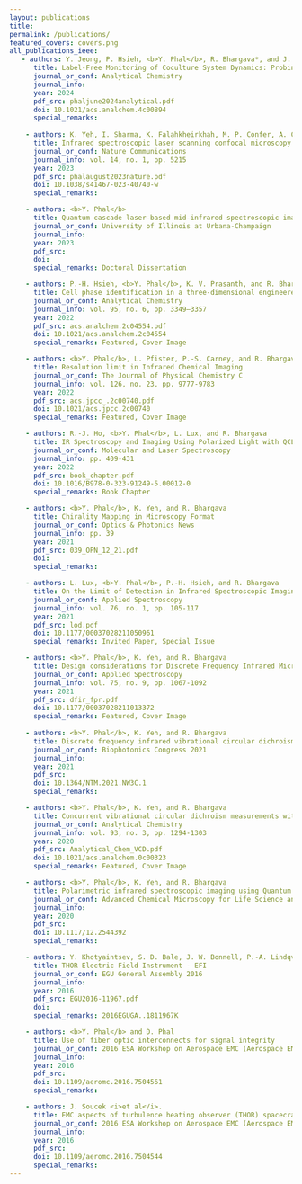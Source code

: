 ```yaml
---
layout: publications
title: 
permalink: /publications/
featured_covers: covers.png
all_publications_ieee:
   - authors: Y. Jeong, P. Hsieh, <b>Y. Phal</b>, R. Bhargava*, and J. Irudayaraj
      title: Label-Free Monitoring of Coculture System Dynamics: Probing Probiotic and Cancer Cell Interactions via Infrared Spectroscopic Imaging
      journal_or_conf: Analytical Chemistry
      journal_info: 
      year: 2024
      pdf_src: phaljune2024analytical.pdf
      doi: 10.1021/acs.analchem.4c00894
      special_remarks:
      
    - authors: K. Yeh, I. Sharma, K. Falahkheirkhah, M. P. Confer, A. C. Orr, Y. T. Liu and <b>Y. Phal</b>
      title: Infrared spectroscopic laser scanning confocal microscopy for whole-slide chemical imaging
      journal_or_conf: Nature Communications
      journal_info: vol. 14, no. 1, pp. 5215
      year: 2023
      pdf_src: phalaugust2023nature.pdf
      doi: 10.1038/s41467-023-40740-w
      special_remarks:

    - authors: <b>Y. Phal</b>
      title: Quantum cascade laser-based mid-infrared spectroscopic imaging systems with polarization capabilities
      journal_or_conf: University of Illinois at Urbana-Champaign
      journal_info: 
      year: 2023
      pdf_src: 
      doi:
      special_remarks: Doctoral Dissertation

    - authors: P.-H. Hsieh, <b>Y. Phal</b>, K. V. Prasanth, and R. Bhargava
      title: Cell phase identification in a three-dimensional engineered tumor model by infrared spectroscopic imaging
      journal_or_conf: Analytical Chemistry
      journal_info: vol. 95, no. 6, pp. 3349–3357
      year: 2022
      pdf_src: acs.analchem.2c04554.pdf
      doi: 10.1021/acs.analchem.2c04554
      special_remarks: Featured, Cover Image

    - authors: <b>Y. Phal</b>, L. Pfister, P.-S. Carney, and R. Bhargava
      title: Resolution limit in Infrared Chemical Imaging
      journal_or_conf: The Journal of Physical Chemistry C
      journal_info: vol. 126, no. 23, pp. 9777-9783
      year: 2022
      pdf_src: acs.jpcc_.2c00740.pdf
      doi: 10.1021/acs.jpcc.2c00740
      special_remarks: Featured, Cover Image

    - authors: R.-J. Ho, <b>Y. Phal</b>, L. Lux, and R. Bhargava
      title: IR Spectroscopy and Imaging Using Polarized Light with QCLs- Instrumentation and Applications
      journal_or_conf: Molecular and Laser Spectroscopy
      journal_info: pp. 409-431
      year: 2022
      pdf_src: book_chapter.pdf
      doi: 10.1016/B978-0-323-91249-5.00012-0
      special_remarks: Book Chapter

    - authors: <b>Y. Phal</b>, K. Yeh, and R. Bhargava
      title: Chirality Mapping in Microscopy Format
      journal_or_conf: Optics & Photonics News
      journal_info: pp. 39
      year: 2021
      pdf_src: 039_OPN_12_21.pdf
      doi:
      special_remarks:

    - authors: L. Lux, <b>Y. Phal</b>, P.-H. Hsieh, and R. Bhargava
      title: On the Limit of Detection in Infrared Spectroscopic Imaging
      journal_or_conf: Applied Spectroscopy
      journal_info: vol. 76, no. 1, pp. 105-117
      year: 2021
      pdf_src: lod.pdf
      doi: 10.1177/00037028211050961
      special_remarks: Invited Paper, Special Issue

    - authors: <b>Y. Phal</b>, K. Yeh, and R. Bhargava
      title: Design considerations for Discrete Frequency Infrared Microscopy Systems
      journal_or_conf: Applied Spectroscopy
      journal_info: vol. 75, no. 9, pp. 1067-1092
      year: 2021
      pdf_src: dfir_fpr.pdf
      doi: 10.1177/00037028211013372
      special_remarks: Featured, Cover Image
    
    - authors: <b>Y. Phal</b>, K. Yeh, and R. Bhargava
      title: Discrete frequency infrared vibrational circular dichroism spectroscopy & Imaging
      journal_or_conf: Biophotonics Congress 2021
      journal_info: 
      year: 2021
      pdf_src:
      doi: 10.1364/NTM.2021.NW3C.1
      special_remarks: 

    - authors: <b>Y. Phal</b>, K. Yeh, and R. Bhargava
      title: Concurrent vibrational circular dichroism measurements with infrared spectroscopic imaging
      journal_or_conf: Analytical Chemistry
      journal_info: vol. 93, no. 3, pp. 1294-1303
      year: 2020
      pdf_src: Analytical_Chem_VCD.pdf
      doi: 10.1021/acs.analchem.0c00323
      special_remarks: Featured, Cover Image

    - authors: <b>Y. Phal</b>, K. Yeh, and R. Bhargava
      title: Polarimetric infrared spectroscopic imaging using Quantum Cascade Lasers
      journal_or_conf: Advanced Chemical Microscopy for Life Science and Translational Medicine
      journal_info: 
      year: 2020
      pdf_src:
      doi: 10.1117/12.2544392
      special_remarks: 

    - authors: Y. Khotyaintsev, S. D. Bale, J. W. Bonnell, P.-A. Lindqvist, <b>Y. Phal</b>, H. Rothkaehl, J. Soucek, A. Vaivads, and L. Ahlen
      title: THOR Electric Field Instrument - EFI
      journal_or_conf: EGU General Assembly 2016
      journal_info: 
      year: 2016
      pdf_src: EGU2016-11967.pdf
      doi: 
      special_remarks: 2016EGUGA..1811967K

    - authors: <b>Y. Phal</b> and D. Phal
      title: Use of fiber optic interconnects for signal integrity
      journal_or_conf: 2016 ESA Workshop on Aerospace EMC (Aerospace EMC)
      journal_info: 
      year: 2016
      pdf_src:
      doi: 10.1109/aeromc.2016.7504561
      special_remarks: 

    - authors: J. Soucek <i>et al</i>.
      title: EMC aspects of turbulence heating observer (THOR) spacecraft
      journal_or_conf: 2016 ESA Workshop on Aerospace EMC (Aerospace EMC)
      journal_info: 
      year: 2016
      pdf_src: 
      doi: 10.1109/aeromc.2016.7504544
      special_remarks: 
---
```

<!-- Papers can be uploaded to the publications folder and then referenced accordingly like below (Slightly Modified IEEE Citation). Add most recent papers to the top of the list. The notation is listed in the comment below but I'd suggest copy and pasting the most recent one and modifying that one.--->

<!--- 
    - authors: [All Authors Here] Note: place bolding around Yamuna's Name <b>Y. Phal</b>
      title: [Paper Title]
      journal_or_conf: [Journal or Conference Name]
      journal_info: [vol. no]
      year: [Year]
      pdf_src: [pdf file name]
      doi: [DOI number]
      special_remarks: [Any remarks here] -> i.e Featured, Cover Image
--->

<!--
    - authors: 
      title: 
      journal_or_conf: 
      journal_info: 
      year: 
      pdf_src: 
      doi: 
      special_remarks: 
-->
